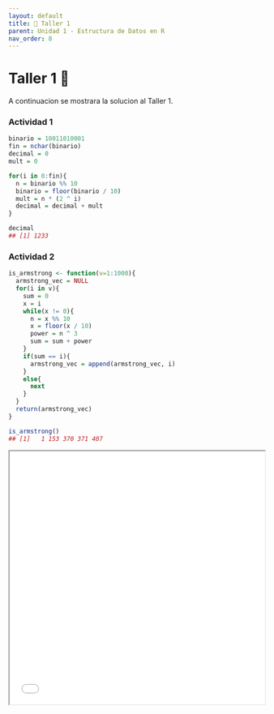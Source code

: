 ```yaml
---
layout: default
title: 📝 Taller 1
parent: Unidad 1 - Estructura de Datos en R
nav_order: 8
---
```


# Taller 1 📝

A continuacion se mostrara la solucion al Taller 1.

### Actividad 1

```r
binario = 10011010001
fin = nchar(binario)
decimal = 0
mult = 0

for(i in 0:fin){
  n = binario %% 10
  binario = floor(binario / 10)
  mult = n * (2 ^ i)
  decimal = decimal + mult
}

decimal
## [1] 1233
```

### Actividad 2

```r
is_armstrong <- function(v=1:1000){
  armstrong_vec = NULL
  for(i in v){
    sum = 0
    x = i
    while(x != 0){
      n = x %% 10
      x = floor(x / 10)
      power = n ^ 3
      sum = sum + power
    }
    if(sum == i){
      armstrong_vec = append(armstrong_vec, i)
    }
    else{
      next
    }
  }
  return(armstrong_vec)
}

is_armstrong()
## [1]   1 153 370 371 407
```

<iframe src="/uss-softwaredatascience/T01_SDS.pdf" width="100%" height="500px">
